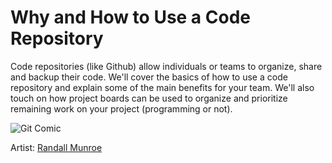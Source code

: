 # Why and How to Use a Code Repository

Code repositories (like Github) allow individuals or teams to organize, share and 
backup their code. We'll cover the basics of how to use a code repository and explain 
some of the main benefits for your team. We'll also touch on how project boards can be
used to organize and prioritize remaining work on your project (programming or not).

![Git Comic](https://imgs.xkcd.com/comics/git.png)

Artist: [Randall Munroe](http://xkcd.com/license.html)

<!---
![Alternate Comic](https://imgs.xkcd.com/comics/git_commit.png)

Artist: [Randall Munroe](http://xkcd.com/license.html)
--->

